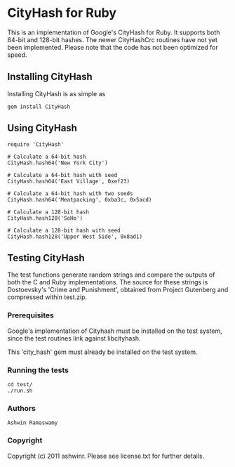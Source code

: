 # CityHash for Ruby

This is an implementation of Google's CityHash for Ruby. It supports both 64-bit and 128-bit hashes. The newer CityHashCrc routines have not yet been implemented. Please note that the code has not been optimized for speed.

## Installing CityHash

Installing CityHash is as simple as

	gem install CityHash

## Using CityHash

	require 'CityHash'

	# Calculate a 64-bit hash
	CityHash.hash64('New York City')
	
	# Calculate a 64-bit hash with seed
	CityHash.hash64('East Village', 0xef23)
	
	# Calculate a 64-bit hash with two seeds
	CityHash.hash64('Meatpacking', 0xba3c, 0x5acd)
	
	# Calculate a 128-bit hash
	CityHash.hash128('SoHo')
	
	# Calculate a 128-bit hash with seed
	CityHash.hash128('Upper West Side', 0x8ad1)

## Testing CityHash

The test functions generate random strings and compare the outputs of both the C and Ruby implementations. The source for these strings is Dostoevsky's 'Crime and Punishment', obtained from Project Gutenberg and compressed within test.zip.

### Prerequisites

Google's implementation of Cityhash must be installed on the test system, since the test routines link against libcityhash.

This 'city_hash' gem must already be installed on the test system.

### Running the tests

	cd test/
	./run.sh

### Authors

	Ashwin Ramaswamy

### Copyright

Copyright (c) 2011 ashwinr. Please see license.txt for further details.
